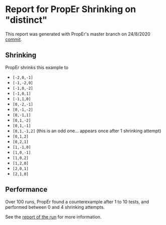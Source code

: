 # Report for PropEr Shrinking on "distinct"

This report was generated with PropEr's master branch on 24/8/2020
[commit](https://github.com/proper-testing/proper/commit/8bed46993a3bd908ba9631ee8699071a2c0f0aa0).

## Shrinking

PropEr shrinks this example to
- ``[-2,0,-1]``
- ``[-1,-2,0]``
- ``[-1,0,-2]``
- ``[-1,0,1]``
- ``[-1,1,0]``
- ``[0,-2,-1]``
- ``[0,-1,-2]``
- ``[0,-1,1]``
- ``[0,1,-2]``
- ``[0,1,-1]``
- ``[0,1,-1,2]`` (this is an odd one... appears once after 1 shrinking attempt)
- ``[0,1,2]``
- ``[0,2,1]``
- ``[1,-1,0]``
- ``[1,0,-1]``
- ``[1,0,2]``
- ``[1,2,0]``
- ``[2,0,1]``
- ``[2,1,0]``

## Performance

Over 100 runs, PropEr found a counterexample after 1 to 10 tests,
and performed between 0 and 4 shrinking attempts.

See the [report of the run](distinct.report) for more information.
